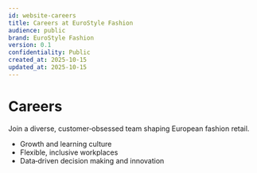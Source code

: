 ```yaml
---
id: website-careers
title: Careers at EuroStyle Fashion
audience: public
brand: EuroStyle Fashion
version: 0.1
confidentiality: Public
created_at: 2025-10-15
updated_at: 2025-10-15
---
```


# Careers

Join a diverse, customer‑obsessed team shaping European fashion retail.

- Growth and learning culture
- Flexible, inclusive workplaces
- Data‑driven decision making and innovation
